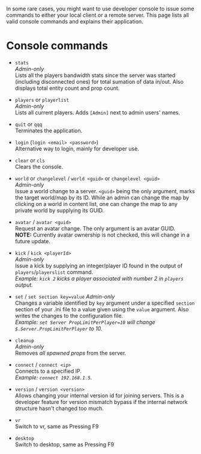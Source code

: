 In some rare cases, you might want to use developer console to issue some commands to either your local client or a remote server. This page lists all valid console commands and explains their application.

# Console commands

- `stats`  
  *Admin-only*  
  Lists all the players bandwidth stats since the server was started (including disconnected ones) for total sumation of data in/out. Also displays total entity count and prop count.

- `players` or `playerlist`  
  *Admin-only*  
  Lists all current players. Adds `[Admin]` next to admin users' names.

- `quit` or `qqq`  
  Terminates the application.

- `login` (`login <email> <password>`)  
  Alternative way to login, mainly for developer use.

- `clear` or `cls`  
  Clears the console.

- `world` or `changelevel` / `world <guid>` or `changelevel <guid>`  
  *Admin-only*  
  Issue a world change to a server. `<guid>` being the only argument, marks the target world/map by its ID. While an admin can change the map by clicking on a world in content list, one can change the map to any private world by supplying its GUID.

- `avatar` / `avatar <guid>`  
  Request an avatar change. The only argument is an avatar GUID.  
  **NOTE:** Currently avatar ownership is not checked, this will change in a future update.

- `kick` / `kick <playerId>`  
  *Admin-only*  
  Issue a kick by supplying an integer/player ID found in the output of `players`/`playerslist` command.  
  *Example: `kick 2` kicks a player associated with number 2 in `players` output.*

- `set` / `set section key=value`
  *Admin-only*  
  Changes a variable identified by `key` argument under a specified `section` section of your .ini file to a value given using the `value` argument. Also writes the changes to the configuration file.  
  *Example: `set Server PropLimitPerPlayer=10` will change `$.Server.PropLimitPerPlayer` to 10.*

- `cleanup`  
  *Admin-only*  
  Removes *all spawned props* from the server.

- `connect` / `connect <ip>`  
  Connects to a specified IP.  
  *Example: `connect 192.168.1.5`.*

- `version` / `version <version>`  
  Allows changing your internal version id for joining servers. This is a developer feature for version mismatch bypass if the internal network structure hasn't changed too much.

- `vr`  
  Switch to vr, same as Pressing F9

- `desktop`  
  Switch to desktop, same as Pressing F9
